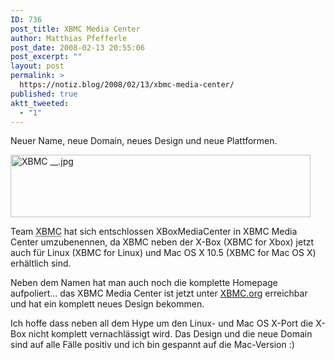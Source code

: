 ```yaml
---
ID: 736
post_title: XBMC Media Center
author: Matthias Pfefferle
post_date: 2008-02-13 20:55:06
post_excerpt: ""
layout: post
permalink: >
  https://notiz.blog/2008/02/13/xbmc-media-center/
published: true
aktt_tweeted:
  - "1"
---
```

Neuer Name, neue Domain, neues Design und neue Plattformen.

<img class="aligncenter" src="http://notiz.blog/wp-content/uploads/2008/02/xbmc-.jpg" alt="XBMC __.jpg" border="0" width="480" height="100" />

Team <abbr title="XBMC Media Center">XBMC</abbr> hat sich entschlossen XBoxMediaCenter in XBMC Media Center umzubenennen, da XBMC neben der X-Box (XBMC for Xbox) jetzt auch für Linux (XBMC for Linux) und Mac OS X 10.5 (XBMC for Mac OS X) erhältlich sind.

Neben dem Namen hat man auch noch die komplette Homepage aufpoliert... das XBMC Media Center ist jetzt unter <a href="http://xbmc.org">XBMC.org</a> erreichbar und hat ein komplett neues Design bekommen.

Ich hoffe dass neben all dem Hype um den Linux- und Mac OS X-Port die X-Box nicht komplett vernachlässigt wird. Das Design und die neue Domain sind auf alle Fälle positiv und ich bin gespannt auf die Mac-Version :)